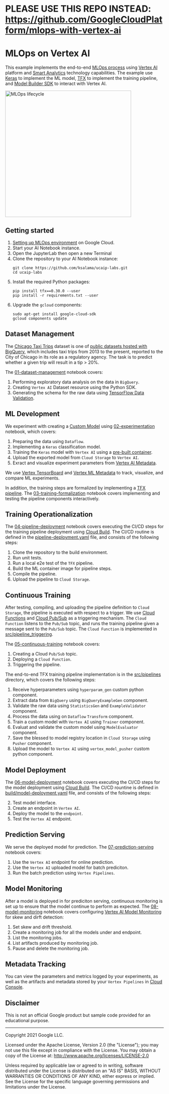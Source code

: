 # PLEASE USE THIS REPO INSTEAD: https://github.com/GoogleCloudPlatform/mlops-with-vertex-ai


# MLOps on Vertex AI

This example implements the end-to-end [MLOps process](https://services.google.com/fh/files/misc/practitioners_guide_to_mlops_whitepaper.pdf) using [Vertex AI](https://cloud.google.com/vertex-ai) platform and [Smart Analytics](https://cloud.google.com/solutions/smart-analytics) technology capabilities. The example use [Keras](https://keras.io/) to implement the ML model, [TFX](https://www.tensorflow.org/tfx) to implement the training pipeline, and [Model Builder SDK](https://github.com/googleapis/python-aiplatform/tree/569d4cd03e888fde0171f7b0060695a14f99b072/google/cloud/aiplatform) to interact with Vertex AI.


<img src="mlops.png" alt="MLOps lifecycle" width="400"/>


## Getting started

1. [Setting up MLOps environment](provision) on Google Cloud.
2. Start your AI Notebook instance.
3. Open the JupyterLab then open a new Terminal
4. Clone the repository to your AI Notebook instance:
    ```
    git clone https://github.com/ksalama/ucaip-labs.git
    cd ucaip-labs
    ```
5. Install the required Python packages:
    ```
    pip install tfx==0.30.0 --user
    pip install -r requirements.txt --user
    ```
6. Upgrade the `gcloud` components:
    ```
   sudo apt-get install google-cloud-sdk
   gcloud components update
   ```

## Dataset Management

The [Chicago Taxi Trips](https://console.cloud.google.com/marketplace/details/city-of-chicago-public-data/chicago-taxi-trips) dataset is one of [public datasets hosted with BigQuery](https://cloud.google.com/bigquery/public-data/), which includes taxi trips from 2013 to the present, reported to the City of Chicago in its role as a regulatory agency. The task is to predict whether a given trip will result in a tip > 20%.

The [01-dataset-management](01-dataset-management.ipynb) notebook covers:

1. Performing exploratory data analysis on the data in `BigQuery`.
2. Creating `Vertex AI` Dataset resource using the Python SDK.
3. Generating the schema for the raw data using [TensorFlow Data Validation](https://www.tensorflow.org/tfx/guide/tfdv).


## ML Development

We experiment with creating a [Custom Model](https://cloud.google.com/ai-platform-unified/docs/training/create-model-custom-training) using [02-experimentation](02-experimentation.ipynb) notebook, which covers:

1. Preparing the data using `Dataflow`.
2. Implementing a `Keras` classification model.
3. Training the `Keras` model with `Vertex AI` using a [pre-built container](https://cloud.google.com/ai-platform-unified/docs/training/pre-built-containers).
4. Upload the exported model from `Cloud Storage` to `Vertex AI`.
5. Exract and visualize experiment parameters from [Vertex AI Metadata](https://cloud.google.com/vertex-ai/docs/ml-metadata/introduction).

We use [Vertex TensorBoard](https://cloud.google.com/vertex-ai/docs/experiments/tensorboard-overview) 
and [Vertex ML Metadata](https://cloud.google.com/vertex-ai/docs/ml-metadata/introduction) to  track, visualize, and compare ML experiments.

In addition, the training steps are formalized by implementing a [TFX pipeline](https://www.tensorflow.org/tfx).
The [03-training-formalization](02-tfx-interactive.ipynb) notebook covers implementing and testing the pipeline components interactively.

## Training Operationalization

The [04-pipeline-deployment](04-pipeline-deployment.ipynb) notebook covers executing the CI/CD steps for the training pipeline deployment using [Cloud Build](https://cloud.google.com/build/docs/overview). The CI/CD routine is defined in the [pipeline-deployment.yaml](pipeline-deployment.yaml) file, and consists of the following steps:

1. Clone the repository to the build environment.
2. Run unit tests.
3. Run a local e2e test of the `TFX` pipeline.
4. Build the ML container image for pipeline steps.
5. Compile the pipeline.
6. Upload the pipeline to `Cloud Storage`.

## Continuous Training

After testing, compiling, and uploading the pipeline definition to `Cloud Storage`, the pipeline is executed with respect to a trigger. 
We use [Cloud Functions](https://cloud.google.com/functions) and [Cloud Pub/Sub](https://cloud.google.com/pubsub) as a triggering mechanism.
The `Cloud Function` listens to the `Pub/Sub` topic, and runs the training pipeline given a message sent to the `Pub/Sub` topic.
The `Cloud Function` is implemented in [src/pipeline_triggering](src/pipeline_triggering). 

The [05-continuous-training](05-continuous-training.ipynb) notebook covers:

1. Creating a Cloud `Pub/Sub` topic.
2. Deploying a `Cloud Function`.
3. Triggering the pipeline.

The end-to-end TFX training pipeline implementation is in the [src/pipelines](src/tfx_pipelines) directory, which covers the following steps:

1. Receive hyperparameters using `hyperparam_gen` custom python component.
2. Extract data from `BigQuery` using `BigQueryExampleGen` component.
3. Validate the raw data using `StatisticsGen` and `ExampleValidator` component.
4. Process the data using on `Dataflow` `Transform` component.
5. Train a custom model with `Vertex AI` using `Trainer` component.
6. Evaluat and validate the custom model using `ModelEvaluator` component.
7. Save the blessed to model registry location in `Cloud Storage` using `Pusher` component.
8. Upload the model to `Vertex AI` using `vertex_model_pusher` custom python component.


## Model Deployment

The [06-model-deployment](06-model-deployment.ipynb) notebook covers executing the CI/CD steps for the model deployment using [Cloud Build](https://cloud.google.com/build/docs/overview). The CI/CD rountine is defined in [build/model-deployment.yaml](build/model-deployment.yaml)
file, and consists of the following steps:

2. Test model interface.
3. Create an endpoint in `Vertex AI`.
4. Deploy the model to the `endpoint`.
5. Test the `Vertex AI` endpoint.

## Prediction Serving

We serve the deployed model for prediction. 
The [07-prediction-serving](07-prediction-serving.ipynb) notebook covers:

1. Use the `Vertex AI` endpoint for online prediction.
2. Use the `Vertex AI` uploaded model for batch prediciton.
3. Run the batch prediction using `Vertex Pipelines`.

## Model Monitoring

After a model is deployed in for prediciton serving, continuous monitoring is set up to ensure that the model continue to perform as expected.
The [08-model-monitoring](08-model-monitoring.ipynb) notebook covers configuring [Vertex AI Model Monitoring](https://cloud.google.com/vertex-ai/docs/model-monitoring/overview?hl=nn) for skew and dirft detection:

1. Set skew and drift threshold.
2. Create a monitoring job for all the models under and endpoint.
3. List the monitoring jobs.
4. List artifacts produced by monitoring job.
5. Pause and delete the monitoring job.


## Metadata Tracking

You can view the parameters and metrics logged by your experiments, as well as the artifacts and metadata stored by 
your `Vertex Pipelines` in [Cloud Console](https://console.cloud.google.com/vertex-ai/metadata).

## Disclaimer

This is not an official Google product but sample code provided for an educational purpose.

---

Copyright 2021 Google LLC.

Licensed under the Apache License, Version 2.0 (the "License");
you may not use this file except in compliance with the License.
You may obtain a copy of the License at: http://www.apache.org/licenses/LICENSE-2.0

Unless required by applicable law or agreed to in writing, software
distributed under the License is distributed on an "AS IS" BASIS,
WITHOUT WARRANTIES OR CONDITIONS OF ANY KIND, either express or implied.
See the License for the specific language governing permissions and
limitations under the License.






